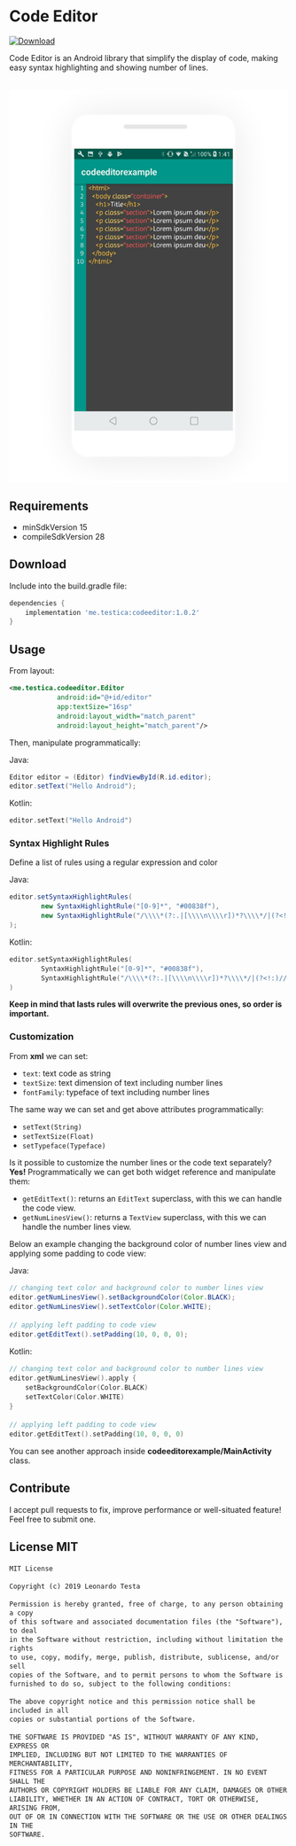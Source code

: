 # Code Editor
[ ![Download](https://api.bintray.com/packages/testica-android/maven/codeeditor/images/download.svg) ](https://bintray.com/testica-android/maven/codeeditor/_latestVersion)

Code Editor is an Android library that simplify the display of code, making easy syntax highlighting and showing number of lines.

<br/>

<div style="background: white; width: 100%;" align="center">
    <img src="cover.png" width="500"/>
</div>

## Requirements
- minSdkVersion 15
- compileSdkVersion 28

## Download

Include into the build.gradle file:

```groovy
dependencies {
    implementation 'me.testica:codeeditor:1.0.2'
}
```
## Usage

From layout:
```xml
<me.testica.codeeditor.Editor
            android:id="@+id/editor"
            app:textSize="16sp"
            android:layout_width="match_parent"
            android:layout_height="match_parent"/>
```

Then, manipulate programmatically:

Java:
```java
Editor editor = (Editor) findViewById(R.id.editor);
editor.setText("Hello Android");
```
Kotlin:
```kotlin
editor.setText("Hello Android")
```

### Syntax Highlight Rules

Define a list of rules using a regular expression and color

Java:
```java
editor.setSyntaxHighlightRules(
        new SyntaxHighlightRule("[0-9]*", "#00838f"),
        new SyntaxHighlightRule("/\\\\*(?:.|[\\\\n\\\\r])*?\\\\*/|(?<!:)//.*", "#9ea7aa")
);
```
Kotlin:
```kotlin
editor.setSyntaxHighlightRules(
        SyntaxHighlightRule("[0-9]*", "#00838f"),
        SyntaxHighlightRule("/\\\\*(?:.|[\\\\n\\\\r])*?\\\\*/|(?<!:)//.*", "#9ea7aa")
)
```
**Keep in mind that lasts rules will overwrite the previous ones, so order is important.**

### Customization

From **xml** we can set:
- `text`: text code as string
- `textSize`: text dimension of text including number lines
- `fontFamily`: typeface of text including number lines

The same way we can set and get above attributes programmatically:
- `setText(String)`
- `setTextSize(Float)`
- `setTypeface(Typeface)`

Is it possible to customize the number lines or the code text separately? **Yes!**
Programmatically we can get both widget reference and manipulate them:

- `getEditText()`: returns an `EditText` superclass, with this we can handle the code view.
- `getNumLinesView()`: returns a `TextView` superclass, with this we can handle the number lines view.

Below an example changing the background color of number lines view and applying some padding to code view:

Java:
```java
// changing text color and background color to number lines view
editor.getNumLinesView().setBackgroundColor(Color.BLACK);
editor.getNumLinesView().setTextColor(Color.WHITE);

// applying left padding to code view
editor.getEditText().setPadding(10, 0, 0, 0);
```

Kotlin:
```kotlin
// changing text color and background color to number lines view
editor.getNumLinesView().apply { 
    setBackgroundColor(Color.BLACK)
    setTextColor(Color.WHITE)
}

// applying left padding to code view
editor.getEditText().setPadding(10, 0, 0, 0)
```

You can see another approach inside **codeeditorexample/MainActivity** class.

## Contribute

I accept pull requests to fix, improve performance or well-situated feature! Feel free to submit one.

## License MIT
```
MIT License

Copyright (c) 2019 Leonardo Testa

Permission is hereby granted, free of charge, to any person obtaining a copy
of this software and associated documentation files (the "Software"), to deal
in the Software without restriction, including without limitation the rights
to use, copy, modify, merge, publish, distribute, sublicense, and/or sell
copies of the Software, and to permit persons to whom the Software is
furnished to do so, subject to the following conditions:

The above copyright notice and this permission notice shall be included in all
copies or substantial portions of the Software.

THE SOFTWARE IS PROVIDED "AS IS", WITHOUT WARRANTY OF ANY KIND, EXPRESS OR
IMPLIED, INCLUDING BUT NOT LIMITED TO THE WARRANTIES OF MERCHANTABILITY,
FITNESS FOR A PARTICULAR PURPOSE AND NONINFRINGEMENT. IN NO EVENT SHALL THE
AUTHORS OR COPYRIGHT HOLDERS BE LIABLE FOR ANY CLAIM, DAMAGES OR OTHER
LIABILITY, WHETHER IN AN ACTION OF CONTRACT, TORT OR OTHERWISE, ARISING FROM,
OUT OF OR IN CONNECTION WITH THE SOFTWARE OR THE USE OR OTHER DEALINGS IN THE
SOFTWARE.
```